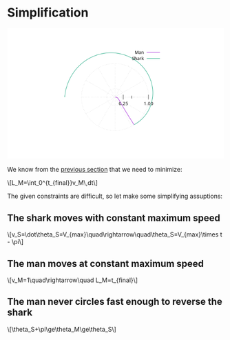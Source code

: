 # Simplification

![shark](shark.png)

We know from the [previous section](theory.md) that we need to minimize:

\\[L\_M=\int\_0\^{t\_{final}}v\_M\\,dt\\]

The given constraints are difficult, so let make some simplifying assuptions:

## The shark moves with constant maximum speed

\\[v\_S=\dot\theta\_S=V\_{max}\quad\rightarrow\\quad\theta\_S=V\_{max}\times t - \pi\\]

## The man moves at constant maximum speed

\\[v\_M=1\quad\rightarrow\quad L\_M=t\_{final}\\]

## The man never circles fast enough to reverse the shark

\\[\theta\_S+\pi\ge\theta\_M\ge\theta\_S\\]

